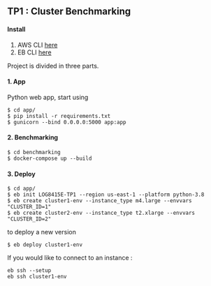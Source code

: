 ## TP1 : Cluster Benchmarking 

#### Install

1. AWS CLI [here](https://aws.amazon.com/cli/)
2. EB CLI [here](https://docs.aws.amazon.com/elasticbeanstalk/latest/dg/eb-cli3.html)

Project is divided in three parts.

#### 1. App

Python web app, start using 
```shell
$ cd app/
$ pip install -r requirements.txt
$ gunicorn --bind 0.0.0.0:5000 app:app
```

#### 2. Benchmarking

```shell
$ cd benchmarking
$ docker-compose up --build
```


#### 3. Deploy

```shell
$ cd app/
$ eb init LOG8415E-TP1 --region us-east-1 --platform python-3.8
$ eb create cluster1-env --instance_type m4.large --envvars "CLUSTER_ID=1"
$ eb create cluster2-env --instance_type t2.xlarge --envvars "CLUSTER_ID=2"
```

to deploy a new version
```shell
$ eb deploy cluster1-env
```

If you would like to connect to an instance : 
```shell
eb ssh --setup
eb ssh cluster1-env
```